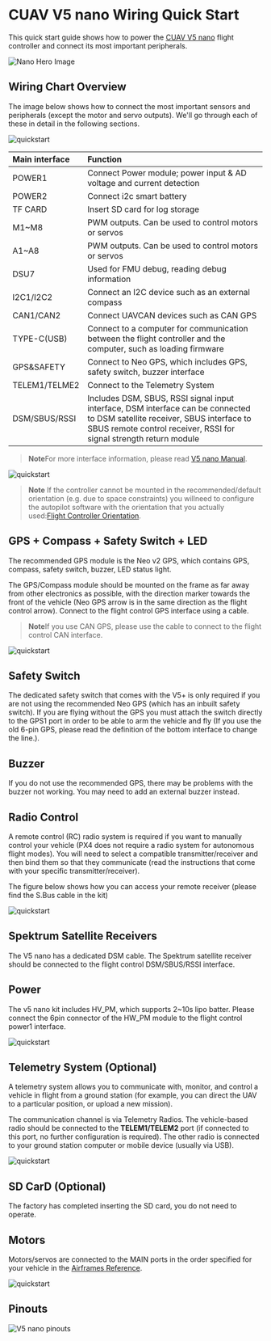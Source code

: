 # CUAV V5 nano Wiring Quick Start

This quick start guide shows how to power the [CUAV V5 nano](../flight_controller/cuav_v5_nano.md) flight controller and connect its most important peripherals.

![Nano Hero Image](../../assets/flight_controller/cuav_v5_nano/v5_nano_01.png)


## Wiring Chart Overview

The image below shows how to connect the most important sensors and peripherals (except the motor and servo outputs).
We'll go through each of these in detail in the following sections.

![quickstart](../../assets/flight_controller/cuav_v5_nano/connection/v5_nano_quickstart_02.png)

| Main interface | Function |
| :--- | :--- |
| POWER1 | Connect Power  module;  power input & AD voltage  and current detection |
| POWER2 | Connect i2c smart battery|
| TF CARD |Insert SD card for log storage|
| M1~M8 | PWM outputs. Can be used to control motors or servos |
| A1~A8 | PWM outputs. Can be used to control motors or servos |
| DSU7 |Used for FMU debug, reading debug information |
| I2C1/I2C2 | Connect an I2C device such as an external compass |
| CAN1/CAN2 | Connect UAVCAN devices such as CAN GPS |
| TYPE-C\(USB\) | Connect to a computer for communication between the flight controller and the computer, such as loading firmware |
| GPS&SAFETY |Connect to Neo GPS, which includes GPS, safety switch, buzzer interface |
| TELEM1/TELME2 | Connect to the Telemetry System |
| DSM/SBUS/RSSI | Includes DSM, SBUS, RSSI signal input interface, DSM interface can be connected to DSM satellite receiver, SBUS interface to SBUS remote control receiver, RSSI for signal strength return module

> **Note**For more interface information, please read [V5 nano Manual](http://manual.cuav.net/V5-nano.pdf).

![quickstart](../../assets/flight_controller/cuav_v5_nano/connection/v5_nano_quickstart_03.png)

> **Note** If the controller cannot be mounted in the recommended/default orientation (e.g. due to space constraints) you willneed to configure the autopilot software with the orientation that you actually used:[Flight Controller Orientation](../advanced_features/rtk-gps.md).


## GPS + Compass + Safety Switch + LED

The recommended GPS module is the Neo v2 GPS, which contains GPS, compass, safety switch, buzzer, LED status light.

The GPS/Compass module should be mounted on the frame as far away from other electronics as possible, with the direction marker towards the front of the vehicle (Neo GPS arrow is in the same direction as the flight control arrow).
Connect to the flight control GPS interface using a cable.

> **Note**If you use CAN GPS, please use the cable to connect to the flight control CAN interface.

![quickstart](../../assets/flight_controller/cuav_v5_nano/connection/v5_nano_quickstart_04.png)


## Safety Switch

The dedicated safety switch that comes with the V5+ is only required if you are not using the recommended Neo GPS (which has an inbuilt safety switch).
If you are flying without the GPS you must attach the switch directly to the  GPS1  port in order to be able to arm the vehicle and fly (If you use the old 6-pin GPS, please read the definition of the bottom interface to change the line.).


## Buzzer

If you do not use the recommended  GPS, there may be problems with the buzzer not working. You may need to add an external buzzer instead.


## Radio Control

A remote control (RC) radio system is required if you want to manually control your vehicle (PX4 does not require a radio system for autonomous flight modes).
You will need to select a compatible transmitter/receiver and then bind them so that they communicate (read the instructions that come with your specific transmitter/receiver).

The figure below shows how you can access your remote receiver (please find the S.Bus cable in the kit)

![quickstart](../../assets/flight_controller/cuav_v5_nano/connection/v5_nano_quickstart_05.png)


## Spektrum Satellite Receivers

The V5 nano has a dedicated DSM cable.
The Spektrum satellite receiver should be connected to the flight control DSM/SBUS/RSSI interface.


## Power

The v5 nano kit includes HV\_PM, which supports 2~10s lipo batter. Please connect the 6pin connector of the HW\_PM module to the flight control power1 interface.

![quickstart](../../assets/flight_controller/cuav_v5_nano/connection/v5_nano_quickstart_06.png)


## Telemetry System (Optional)

A telemetry system allows you to communicate with, monitor, and control a vehicle in flight from a ground station (for example, you can direct the UAV to a particular position, or upload a new mission).

The communication channel is via Telemetry Radios.
The vehicle-based radio should be connected to the **TELEM1/TELEM2** port (if connected to this port, no further configuration is required).
The other radio is connected to your ground station computer or mobile device (usually via USB).

![quickstart](../../assets/flight_controller/cuav_v5_nano/connection/v5_nano_quickstart_07.png)


## SD CarD (Optional)

The factory has completed inserting the SD card, you do not need to operate.


## Motors

Motors/servos are connected to the MAIN ports in the order specified for your vehicle in the [Airframes Reference](../airframes/airframe_reference.md).

![quickstart](../../assets/flight_controller/cuav_v5_nano/connection/v5_nano_quickstart_06.png)


## Pinouts

![V5 nano pinouts](../../assets/flight_controller/cuav_v5_nano/v5_nano_pinouts.png)

